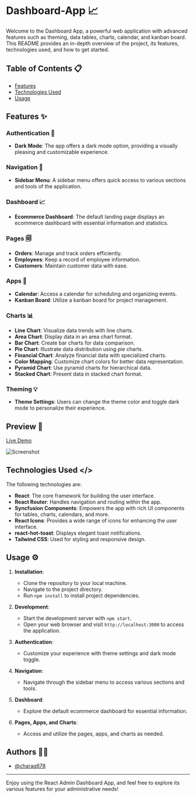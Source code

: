 # Dashboard-App 📈

Welcome to the Dashboard App, a powerful web application with advanced features such as theming, data tables, charts, calendar, and kanban board. This README provides an in-depth overview of the project, its features, technologies used, and how to get started.

## Table of Contents 📋
- [Features](#features)
- [Technologies Used](#technologies-used)
- [Usage](#usage)

## Features ✨

### Authentication 🔐
- **Dark Mode**: The app offers a dark mode option, providing a visually pleasing and customizable experience.

### Navigation 🧭
- **Sidebar Menu**: A sidebar menu offers quick access to various sections and tools of the application.

### Dashboard 📈
- **Ecommerce Dashboard**: The default landing page displays an ecommerce dashboard with essential information and statistics.

### Pages 🗐
- **Orders**: Manage and track orders efficiently.
- **Employees**: Keep a record of employee information.
- **Customers**: Maintain customer data with ease.

### Apps 📱
- **Calendar**: Access a calendar for scheduling and organizing events.
- **Kanban Board**: Utilize a kanban board for project management.

### Charts 📊
- **Line Chart**: Visualize data trends with line charts.
- **Area Chart**: Display data in an area chart format.
- **Bar Chart**: Create bar charts for data comparison.
- **Pie Chart**: Illustrate data distribution using pie charts.
- **Financial Chart**: Analyze financial data with specialized charts.
- **Color Mapping**: Customize chart colors for better data representation.
- **Pyramid Chart**: Use pyramid charts for hierarchical data.
- **Stacked Chart**: Present data in stacked chart format.

### Theming 💡
- **Theme Settings**: Users can change the theme color and toggle dark mode to personalize their experience.

## Preview 👀
[Live Demo](https://reactdashboard-admin.netlify.app/)

![Screenshot](https://github.com/charag678/React-Dashboard-Admin/assets/132742281/a6b6a74b-c14b-4c8d-9ce5-a5257a584835)


## Technologies Used </>

The following technologies are:

- **React**: The core framework for building the user interface.
- **React Router**: Handles navigation and routing within the app.
- **Syncfusion Components**: Empowers the app with rich UI components for tables, charts, calendars, and more.
- **React Icons**: Provides a wide range of icons for enhancing the user interface.
- **react-hot-toast**: Displays elegant toast notifications.
- **Tailwind CSS**: Used for styling and responsive design.

## Usage ⚙️

1. **Installation**:
   - Clone the repository to your local machine.
   - Navigate to the project directory.
   - Run `npm install` to install project dependencies.

2. **Development**:
   - Start the development server with `npm start`.
   - Open your web browser and visit `http://localhost:3000` to access the application.

3. **Authentication**:
   - Customize your experience with theme settings and dark mode toggle.

4. **Navigation**:
   - Navigate through the sidebar menu to access various sections and tools.

5. **Dashboard**:
   - Explore the default ecommerce dashboard for essential information.

6. **Pages, Apps, and Charts**:
   - Access and utilize the pages, apps, and charts as needed.

## Authors ✍🏻

- [@charag678](https://www.github.com/charag678)
---

Enjoy using the React Admin Dashboard App, and feel free to explore its various features for your administrative needs!
